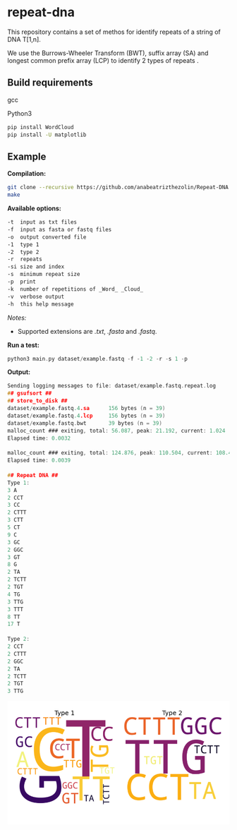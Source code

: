 # repeat-dna 

This repository contains a set of methos for identify repeats of a string of DNA T\[1,n\].

We use the Burrows-Wheeler Transform (BWT), suffix array (SA) and longest common prefix array (LCP) to identify 2 types of repeats .

## Build requirements

gcc

Python3

```sh
pip install WordCloud
pip install -U matplotlib
```

## Example

**Compilation:**

```sh
git clone --recursive https://github.com/anabeatrizthezolin/Repeat-DNA.git
make
```

**Available options:**

```sh
-t  input as txt files
-f  input as fasta or fastq files
-o  output converted file
-1  type 1
-2 	type 2
-r  repeats
-si size and index
-s  minimum repeat size
-p  print
-k  number of repetitions of _Word_ _Cloud_
-v	verbose output
-h	this help message

```
_Notes:_ 
- Supported extensions are _.txt_, _.fasta_ and _.fastq_.


**Run a test:**

```c
python3 main.py dataset/example.fastq -f -1 -2 -r -s 1 -p
```

**Output:**

```c
Sending logging messages to file: dataset/example.fastq.repeat.log
## gsufsort ##
## store_to_disk ##
dataset/example.fastq.4.sa      156 bytes (n = 39)
dataset/example.fastq.4.lcp     156 bytes (n = 39)
dataset/example.fastq.bwt       39 bytes (n = 39)
malloc_count ### exiting, total: 56.087, peak: 21.192, current: 1.024
Elapsed time: 0.0032

malloc_count ### exiting, total: 124.876, peak: 110.504, current: 108.416
Elapsed time: 0.0039

## Repeat DNA ##
Type 1:
3 A
2 CCT
3 CC
2 CTTT
3 CTT
5 CT
9 C
3 GC
2 GGC
3 GT
8 G
2 TA
2 TCTT
2 TGT
4 TG
3 TTG
3 TTT
8 TT
17 T

Type 2:
2 CCT
2 CTTT
2 GGC
2 TA
2 TCTT
2 TGT
3 TTG
```

<a href="http://simongog.github.io/assets/data/word_cloud.html" >
<img align="right" src="resources/word_cloud.png?raw=true" />
</a>